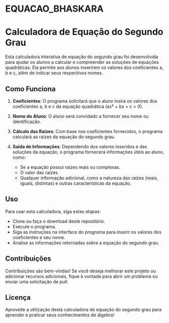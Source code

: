 # EQUACAO_BHASKARA
# Calculadora de Equação do Segundo Grau
Esta calculadora interativa de equação do segundo grau foi desenvolvida para ajudar os alunos a calcular e compreender as soluções de equações quadráticas. Ela permite aos alunos inserirem os valores dos coeficientes a, b e c, além de indicar seus respectivos nomes.
## Como Funciona

1. **Coeficientes**: O programa solicitará que o aluno insira os valores dos coeficientes a, b e c da equação quadrática (ax² + bx + c = 0).

2. **Nome do Aluno**: O aluno será convidado a fornecer seu nome ou identificação.

3. **Cálculo das Raízes**: Com base nos coeficientes fornecidos, o programa calculará as raízes da equação do segundo grau.

4. **Saída de Informações**: Dependendo dos valores inseridos e das soluções da equação, o programa fornecerá informações úteis ao aluno, como:

   - Se a equação possui raízes reais ou complexas.
   - O valor das raízes.
   - Qualquer informação adicional, como a natureza das raízes (reais, iguais, distintas) e outras características da equação.

## Uso

Para usar esta calculadora, siga estas etapas:

- Clone ou faça o download deste repositório.
- Execute o programa.
- Siga as instruções na interface do programa para inserir os valores dos coeficientes e seu nome.
- Analise as informações retornadas sobre a equação do segundo grau.

## Contribuições

Contribuições são bem-vindas! Se você deseja melhorar este projeto ou adicionar recursos adicionais, fique à vontade para abrir um problema ou enviar uma solicitação de pull.

## Licença

Aproveite a utilização desta calculadora de equação do segundo grau para aprender e praticar seus conhecimentos de álgebra! 

